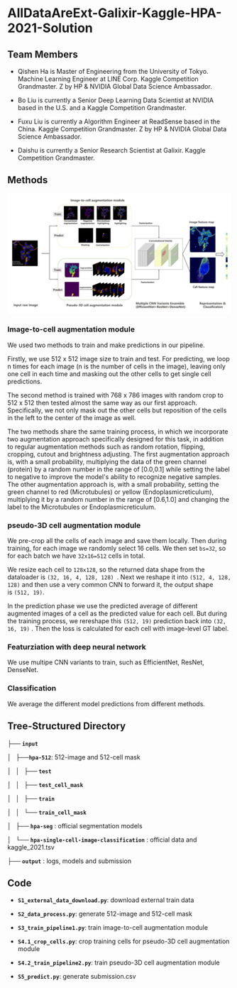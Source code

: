 # AllDataAreExt-Galixir-Kaggle-HPA-2021-Solution

##  Team Members

  - Qishen Ha is Master of Engineering from the University of Tokyo. Machine Learning Engineer at LINE Corp. Kaggle Competition Grandmaster. Z by HP & NVIDIA Global Data Science Ambassador.

  - Bo Liu is currently a Senior Deep Learning Data Scientist at NVIDIA based in the U.S. and a Kaggle Competition Grandmaster.

  - Fuxu Liu is currently a Algorithm Engineer at ReadSense based in the China. Kaggle Competition Grandmaster. Z by HP & NVIDIA Global Data Science Ambassador.

  - Daishu is currently a Senior Research Scientist at Galixir. Kaggle Competition Grandmaster.

## Methods

![Overview of Methods](https://github.com/jxzly/AllDataAreExt-Galixir-Kaggle-HPA-2021-Solution/blob/main/fig/methods.jpg)

### Image-to-cell augmentation module

We used two methods to train and make predictions in our pipeline.

Firstly, we use 512 x 512 image size to train and test. For predicting, we loop n times for each image (n is the number of cells in the image), leaving only one cell in each time and masking out the other cells to get single cell predictions.

The second method is trained with 768 x 786 images with random crop to 512 x 512 then tested almost the same way as our first approach. Specifically, we not only mask out the other cells but reposition of the cells in the left to the center of the image as well.

The two methods share the same training process, in which we incorporate two augmentation approach specifically designed for this task, in addition to regular augmentation methods such as random rotation, flipping, cropping, cutout and brightness adjusting.
The first augmentation approach is, with a small probability, multiplying the data of the green channel (protein) by a random number in the range of [0.0,0.1] while setting the label to negative to improve the model's ability to recognize negative samples.
The other augmentation approach is, with a small probability, setting the green channel to red (Microtubules) or yellow (Endoplasmicreticulum), multiplying it by a random number in the range of [0.6,1.0] and changing the label to the Microtubules or Endoplasmicreticulum.

### pseudo-3D cell augmentation module

We pre-crop all the cells of each image and save them locally. Then during training, for each image we randomly select 16 cells. We then set `bs=32`, so for each batch we have `32x16=512` cells in total.

We resize each cell to `128x128`, so the returned data shape from the dataloader is `(32, 16, 4, 128, 128) `. Next we reshape it into `(512, 4, 128, 128)` and then use a very common CNN to forward it, the output shape is `(512, 19)`.

In the prediction phase we use the predicted average of different augmented images of a cell as the predicted value for each cell. But during the training process, we rereshape this `(512, 19)` prediction back into `(32, 16, 19)` . Then the loss is calculated for each cell with image-level GT label.

### Featurziation with deep neural network

We use multipe CNN variants to train, such as EfficientNet, ResNet, DenseNet.

### Classification

We average the different model predictions from different methods.

## Tree-Structured Directory

  **├── `input`**

  **│   ├──`hpa-512`**: 512-image and 512-cell mask

  **│   │   ├── `test`**

  **│   │   ├── `test_cell_mask`**

  **│   │   ├── `train`**

  **│   │   └── `train_cell_mask`**

  **│   ├── `hpa-seg`** : official segmentation models

  **│   └── `hpa-single-cell-image-classification`** : official data and kaggle_2021.tsv

  **├── `output`** :  logs, models and submission

## Code

  - **`S1_external_data_download.py`**: download external train data

  - **`S2_data_process.py`**: generate 512-image and 512-cell mask

  - **`S3_train_pipeline1.py`**: train image-to-cell augmentation module

  - **`S4.1_crop_cells.py`**: crop training cells for pseudo-3D cell augmentation module

  - **`S4.2_train_pipeline2.py`**: train pseudo-3D cell augmentation module

  - **`S5_predict.py`**: generate submission.csv
